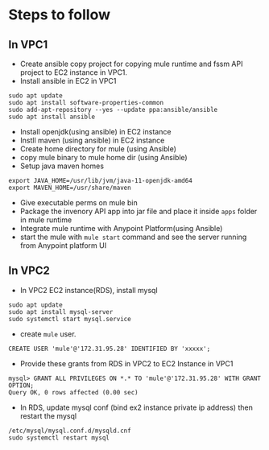 # Steps to follow

## In VPC1

- Create ansible copy project for copying mule runtime and fssm API project to EC2 instance in VPC1.
- Install ansible in EC2 in VPC1
 ```
 sudo apt update
 sudo apt install software-properties-common
 sudo add-apt-repository --yes --update ppa:ansible/ansible
 sudo apt install ansible
  ```
  
- Install openjdk(using ansible) in EC2 instance
- Instll maven (using ansible) in EC2 instance
- Create home directory for mule (using Ansible)
- copy mule binary to mule home dir (using Ansible)
- Setup java maven homes
```
export JAVA_HOME=/usr/lib/jvm/java-11-openjdk-amd64
export MAVEN_HOME=/usr/share/maven
```
- Give executable perms on mule bin 
- Package the invenory API app into jar file and place it inside `apps` folder in mule runtime
- Integrate mule runtime with Anypoint Platform(using Ansible)
- start the mule with `mule start` command and see the server running from Anypoint platform UI
 

## In VPC2

- In VPC2 EC2 instance(RDS), install mysql
```
sudo apt update
sudo apt install mysql-server
sudo systemctl start mysql.service
```
- create `mule` user.
```
CREATE USER 'mule'@'172.31.95.28' IDENTIFIED BY 'xxxxx';
```
	
- Provide these grants from RDS in VPC2 to EC2 Instance in VPC1
```
mysql> GRANT ALL PRIVILEGES ON *.* TO 'mule'@'172.31.95.28' WITH GRANT OPTION;
Query OK, 0 rows affected (0.00 sec)
```

- In RDS, update mysql conf (bind ex2 instance private ip address) then restart the mysql 
```
/etc/mysql/mysql.conf.d/mysqld.cnf
sudo systemctl restart mysql
 ```
